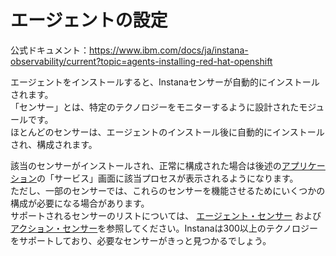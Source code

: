 # エージェントの設定

公式ドキュメント：<https://www.ibm.com/docs/ja/instana-observability/current?topic=agents-installing-red-hat-openshift>

エージェントをインストールすると、Instanaセンサーが自動的にインストールされます。  
「センサー」とは、特定のテクノロジーをモニターするように設計されたモジュールです。  
ほとんどのセンサーは、エージェントのインストール後に自動的にインストールされ、構成されます。

該当のセンサーがインストールされ、正常に構成された場合は後述の[アプリケーション](../../guide_of_main_features/application/)の「サービス」画面に該当プロセスが表示されるようになります。  
ただし、一部のセンサーでは、これらのセンサーを機能させるためにいくつかの構成が必要になる場合があります。  
サポートされるセンサーのリストについては、 [エージェント・センサー](https://www.ibm.com/docs/ja/instana-observability/current?topic=configuring-monitoring-supported-technologies#agent-sensors) および [アクション・センサー](https://www.ibm.com/docs/ja/instana-observability/current?topic=configuring-monitoring-supported-technologies#action-sensors)を参照してください。Instanaは300以上のテクノロジーをサポートしており、必要なセンサーがきっと見つかるでしょう。
